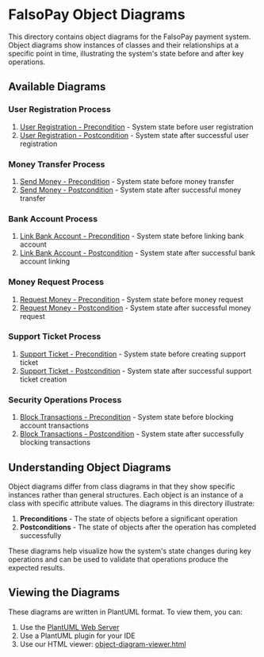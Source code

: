 # FalsoPay Object Diagrams

This directory contains object diagrams for the FalsoPay payment system. Object diagrams show instances of classes and their relationships at a specific point in time, illustrating the system's state before and after key operations.

## Available Diagrams

### User Registration Process
1. [User Registration - Precondition](user-registration-precondition.puml) - System state before user registration
2. [User Registration - Postcondition](user-registration-postcondition.puml) - System state after successful user registration

### Money Transfer Process
1. [Send Money - Precondition](send-money-precondition.puml) - System state before money transfer
2. [Send Money - Postcondition](send-money-postcondition.puml) - System state after successful money transfer

### Bank Account Process
1. [Link Bank Account - Precondition](link-bank-account-precondition.puml) - System state before linking bank account
2. [Link Bank Account - Postcondition](link-bank-account-postcondition.puml) - System state after successful bank account linking

### Money Request Process
1. [Request Money - Precondition](request-money-precondition.puml) - System state before money request
2. [Request Money - Postcondition](request-money-postcondition.puml) - System state after successful money request

### Support Ticket Process
1. [Support Ticket - Precondition](support-ticket-precondition.puml) - System state before creating support ticket
2. [Support Ticket - Postcondition](support-ticket-postcondition.puml) - System state after successful support ticket creation

### Security Operations Process
1. [Block Transactions - Precondition](block-transactions-precondition.puml) - System state before blocking account transactions
2. [Block Transactions - Postcondition](block-transactions-postcondition.puml) - System state after successfully blocking transactions

## Understanding Object Diagrams

Object diagrams differ from class diagrams in that they show specific instances rather than general structures. Each object is an instance of a class with specific attribute values. The diagrams in this directory illustrate:

1. **Preconditions** - The state of objects before a significant operation
2. **Postconditions** - The state of objects after the operation has completed successfully

These diagrams help visualize how the system's state changes during key operations and can be used to validate that operations produce the expected results.

## Viewing the Diagrams

These diagrams are written in PlantUML format. To view them, you can:

1. Use the [PlantUML Web Server](http://www.plantuml.com/plantuml/uml/)
2. Use a PlantUML plugin for your IDE
3. Use our HTML viewer: [object-diagram-viewer.html](object-diagram-viewer.html) 